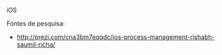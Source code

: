 iOS

Fontes de pesquisa:

* http://prezi.com/cna3bm7eqqdc/ios-process-management-rishabh-saumil-richa/